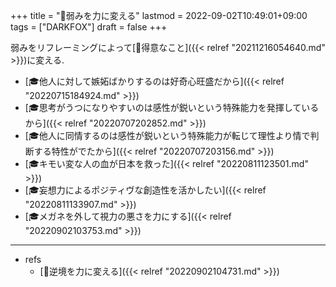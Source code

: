 +++
title = "🦊弱みを力に変える"
lastmod = 2022-09-02T10:49:01+09:00
tags = ["DARKFOX"]
draft = false
+++

弱みをリフレーミングによって[🦊得意なこと]({{< relref "20211216054640.md" >}})に変える.

-   [🎓他人に対して嫉妬ばかりするのは好奇心旺盛だから]({{< relref "20220715184924.md" >}})
-   [🎓思考がうつになりやすいのは感性が鋭いという特殊能力を発揮しているから]({{< relref "20220707202852.md" >}})
-   [🎓他人に同情するのは感性が鋭いという特殊能力が転じて理性より情で判断する特性がでたから]({{< relref "20220707203156.md" >}})
-   [🎓キモい変な人の血が日本を救った]({{< relref "20220811123501.md" >}})
-   [🎓妄想力によるポジティヴな創造性を活かしたい]({{< relref "20220811133907.md" >}})
-   [🎓メガネを外して視力の悪さを力にする]({{< relref "20220902103753.md" >}})

---

-   refs
    -   [🦊逆境を力に変える]({{< relref "20220902104731.md" >}})
